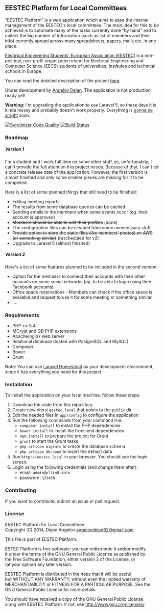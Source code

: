 ## EESTEC Platform for Local Committees

“EESTEC Platform” is a web application which aims to ease the internal management of the EESTEC's local committees.
The main idea for this to be achieved is to automate many of the tasks currently done “by hand” and to collect the big
number of information (such as list of members and their info) currently spread across many spreadsheets, papers, mails
etc. in one place.

[Electrical Engineering Students’ European Association (EESTEC)](http://eestec.net) is a non-political, non-profit
organization ofand for Electrical Engineering and Computer Science (EECS) students of universities, institutes and
technical schools in Europe.

You can read the detailed description of the project [here](http://angelovdejan.me/2014/08/05/introducing-eestec-platform-for-local-committees.html).

Under development by [Angelov Dejan](http://angelov.me).
The application is not production ready yet!

**Warning:** I'm upgrading the application to use Laravel 5, so these days it is kinda messy and probably doesn't work properly. Everything is [gonna be alright](https://www.youtube.com/watch?v=PGYAAsHT4QE) soon.

[![Scrutinizer Code Quality](https://scrutinizer-ci.com/g/angelov/eestec-platform/badges/quality-score.png?b=master)](https://scrutinizer-ci.com/g/angelov/eestec-platform/?branch=master)
[![Build Status](https://scrutinizer-ci.com/g/angelov/eestec-platform/badges/build.png?b=master)](https://scrutinizer-ci.com/g/angelov/eestec-platform/build-status/master)

### Roadmap

##### Version 1 
I'm a student and I work full time on some other stuff, so, unfortunately, I can't provide the full attention this project needs. Because of that, I can't tell a concrete release date of the application. However, the first version is almost finished and only some smaller pieces are missing for it to be completed.

Here is a list of some planned things that still need to be finished:
* Editing meeting reports
* The results from some database queries can be cached
* Sending emails to the members when some events occur (eg. their account is approved)
* ~~Members should be able to edit their profiles~~ (done)
* The configuration files can be cleaned from some unnecessary stuff
* ~~Provide option to store the static files (like members' photos) on AWS (or something similar)~~ (rescheduled for v2)
* Upgrade to Laravel 5 (almost finished)

##### Version 2

Here's a list of some features planned to be included in the second version:

* Option for the members to connect their accounts with their other accounts on some social networks (eg. to be able to login using their Facebook accounts)
* Office space reservations - Members can check if the office space is available and request to use it for some meeting or something similar.
* ....

### Requirements

* PHP >= 5.4
* MCrypt and GD PHP extensions
* Apache/nginx web server
* Relational database (tested with PostgreSQL and MySQL)
* Composer
* Bower
* Grunt

Note: You can use [Laravel Homestead](http://laravel.com/docs/homestead) as your development environment, since it has everything you need for this project.

### Installation

To install the application on your local machine, follow these steps:

1. Download the code from this repository
2. Create new vhost `eestec.local` that points to the `public` dir
3. Edit the needed files in `app/config` to configure the application
4. Run the following commands from your command line:
    * `composer install` to install the PHP dependencies
    * `bower install` to install the front-end dependencies
    * `npm install` to prepare the project for Grunt
    * `grunt` to start the Grunt tasks
    * `php artisan migrate` to create the database schema
    * `php artisan db:seed` to insert the default data
5. Run `http://eestec.local` in your browser. You should see the login screen.
6. Login using the following credentials (and change them after):
    * email: `admin@ultim8.info`
    * password: `123456`

### Contributing

If you want to contribute, submit an issue or pull request.

### License

EESTEC Platform for Local Committees    
Copyright (C) 2014, Dejan Angelov <angelovdejan92@gmail.com>    
    
This file is part of EESTEC Platform.   
    
ESTEC Platform is free software: you can redistribute it and/or modify  
it under the terms of the GNU General Public License as published by    
the Free Software Foundation, either version 3 of the License, or   
(at your option) any later version. 
    
EESTEC Platform is distributed in the hope that it will be useful,  
but WITHOUT ANY WARRANTY; without even the implied warranty of  
MERCHANTABILITY or FITNESS FOR A PARTICULAR PURPOSE.  See the   
GNU General Public License for more details.    
    
You should have received a copy of the GNU General Public License   
along with EESTEC Platform.  If not, see <http://www.gnu.org/licenses/>.
